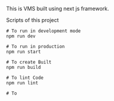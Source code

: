 This is VMS built using next js framework.

Scripts of this project

```
# To run in development mode
npm run dev

# To run in production
npm run start

# To create Built
npm run build

# To lint Code
npm run lint

# To
```
